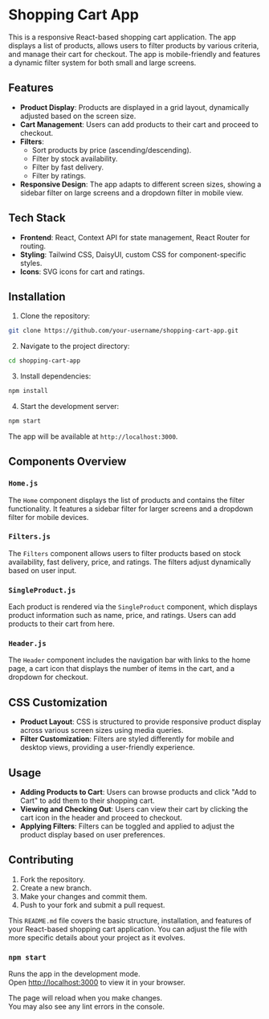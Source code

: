 # Shopping Cart App

This is a responsive React-based shopping cart application. The app displays a list of products, allows users to filter products by various criteria, and manage their cart for checkout. The app is mobile-friendly and features a dynamic filter system for both small and large screens.

## Features

- **Product Display**: Products are displayed in a grid layout, dynamically adjusted based on the screen size.
- **Cart Management**: Users can add products to their cart and proceed to checkout.
- **Filters**: 
  - Sort products by price (ascending/descending).
  - Filter by stock availability.
  - Filter by fast delivery.
  - Filter by ratings.
- **Responsive Design**: The app adapts to different screen sizes, showing a sidebar filter on large screens and a dropdown filter in mobile view.

## Tech Stack

- **Frontend**: React, Context API for state management, React Router for routing.
- **Styling**: Tailwind CSS, DaisyUI, custom CSS for component-specific styles.
- **Icons**: SVG icons for cart and ratings.

## Installation

1. Clone the repository:

```bash
git clone https://github.com/your-username/shopping-cart-app.git
```

2. Navigate to the project directory:

```bash
cd shopping-cart-app
```

3. Install dependencies:

```bash
npm install
```

4. Start the development server:

```bash
npm start
```

The app will be available at `http://localhost:3000`.

## Components Overview

### `Home.js`

The `Home` component displays the list of products and contains the filter functionality. It features a sidebar filter for larger screens and a dropdown filter for mobile devices.

### `Filters.js`

The `Filters` component allows users to filter products based on stock availability, fast delivery, price, and ratings. The filters adjust dynamically based on user input.

### `SingleProduct.js`

Each product is rendered via the `SingleProduct` component, which displays product information such as name, price, and ratings. Users can add products to their cart from here.

### `Header.js`

The `Header` component includes the navigation bar with links to the home page, a cart icon that displays the number of items in the cart, and a dropdown for checkout.

## CSS Customization

- **Product Layout**: CSS is structured to provide responsive product display across various screen sizes using media queries.
- **Filter Customization**: Filters are styled differently for mobile and desktop views, providing a user-friendly experience.

## Usage

- **Adding Products to Cart**: Users can browse products and click "Add to Cart" to add them to their shopping cart.
- **Viewing and Checking Out**: Users can view their cart by clicking the cart icon in the header and proceed to checkout.
- **Applying Filters**: Filters can be toggled and applied to adjust the product display based on user preferences.

## Contributing

1. Fork the repository.
2. Create a new branch.
3. Make your changes and commit them.
4. Push to your fork and submit a pull request.


This `README.md` file covers the basic structure, installation, and features of your React-based shopping cart application. You can adjust the file with more specific details about your project as it evolves.

### `npm start`

Runs the app in the development mode.\
Open [http://localhost:3000](http://localhost:3000) to view it in your browser.

The page will reload when you make changes.\
You may also see any lint errors in the console.
